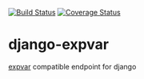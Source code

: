 [![Build Status](https://travis-ci.org/thraxil/django-expvar.svg?branch=master)](https://travis-ci.org/thraxil/django-expvar)
[![Coverage Status](https://coveralls.io/repos/github/thraxil/django-expvar/badge.svg?branch=master)](https://coveralls.io/github/thraxil/django-expvar?branch=master)

django-expvar
==============

[expvar](https://golang.org/pkg/expvar/) compatible endpoint for django
